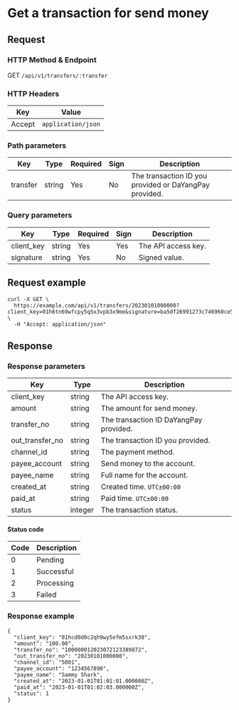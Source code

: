 # Get a transaction for send money

## Request

### HTTP Method & Endpoint

GET `/api/v1/transfers/:transfer`

### HTTP Headers <Badge type="tip" text="Header" vertical="top" />

| Key    | Value              |
| ------ | ------------------ |
| Accept | `application/json` |

### Path parameters <Badge type="tip" text="Path" vertical="top" />

| Key      | Type   | Required | Sign | Description                                            |
| -------- | ------ | -------- | ---- | ------------------------------------------------------ |
| transfer | string | Yes      | No   | The transaction ID you provided or DaYangPay provided. |

### Query parameters <Badge type="tip" text="Query" vertical="top" />

| Key        | Type   | Required | Sign | Description         |
| ---------- | ------ | -------- | ---- | ------------------- |
| client_key | string | Yes      | Yes  | The API access key. |
| signature  | string | Yes      | No   | Signed value.       |

## Request example

```shell
curl -X GET \
  https://example.com/api/v1/transfers/20230101000000?client_key=01h6tn69wfcpy5q5x3vpb3x9me&signature=ba5df26991273c746960ce5238c6479e8ca6116381ac46cea96ffd30fafed082 \
  -H "Accept: application/json"
```

## Response

### Response parameters

| Key             | Type    | Description                            |
| --------------- | ------- | -------------------------------------- |
| client_key      | string  | The API access key.                    |
| amount          | string  | The amount for send money.             |
| transfer_no     | string  | The transaction ID DaYangPay provided. |
| out_transfer_no | string  | The transaction ID you provided.       |
| channel_id      | string  | The payment method.                    |
| payee_account   | string  | Send money to the account.             |
| payee_name      | string  | Full name for the account.             |
| created_at      | string  | Created time. `UTC±00:00`              |
| paid_at         | string  | Paid time. `UTC±00:00`                 |
| status          | integer | The transaction status.                |

#### Status code

| Code | Description |
| ---- | ----------- |
| 0    | Pending     |
| 1    | Successful  |
| 2    | Processing  |
| 3    | Failed      |

### Response example

```json{11}
{
  "client_key": "01hcd0d0c2qh9wy5efm5sxrk38",
  "amount": "100.00",
  "transfer_no": "100000012023072123389872",
  "out_transfer_no": "20230101000000",
  "channel_id": "5001",
  "payee_account": "1234567890",
  "payee_name": "Sammy Shark",
  "created_at": "2023-01-01T01:01:01.000000Z",
  "paid_at": "2023-01-01T01:02:03.000000Z",
  "status": 1
}
```
